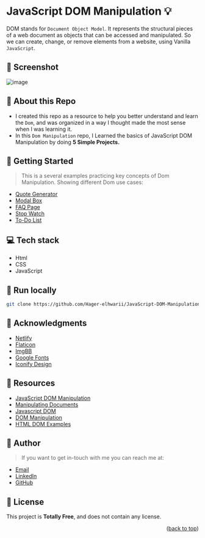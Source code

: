 <a name="readme-top"></a>
# JavaScript DOM Manipulation :bulb: 
DOM stands for `Document Object Model`. It represents the structural pieces of a web document as objects that can be accessed and manipulated. So we can create, change, or remove elements from a website, using Vanilla `JavaScript`.

## :camera_flash: Screenshot
![image](https://github.com/Hager-elhwarii/JavaScript-DOM-Manipulation/assets/80959882/241da77a-56e9-4078-b50f-43483c9bc262)

## 🌸 About this Repo
- I created this repo as a resource to help you better understand and learn the `Dom`, and was organized in a way I thought made the most sense when I was learning it.
- In this `Dom Manipulation` repo, I Learned the basics of JavaScript DOM Manipulation by doing **5 Simple Projects.**

## 🤸 Getting Started 
> This is a several examples practicing key concepts of Dom Manipulation. Showing different Dom use cases:

- [Quote Generator](https://quote-generator-dottie.netlify.app/)
- [Modal Box](https://modal-box-dottie.netlify.app/)
- [FAQ Page](https://frequently-asked-questions-dottie.netlify.app/)
- [Stop Watch](https://stop-watch-dottie.netlify.app/)
- [To-Do List](https://simple-todo-list-dottie.netlify.app/)

## 💻 Tech stack
- Html
- CSS
- JavaScript

##  🔐 Run locally 

```bash
git clone https://github.com/Hager-elhwarii/JavaScript-DOM-Manipulation.git
```

## 📌 Acknowledgments

- [Netlify](https://www.netlify.com/)
- [Flaticon](https://www.flaticon.com/)
- [ImgBB](https://imgbb.com/)
- [Google Fonts](http://hager.a.elhawary@gmail.com/)
- [Iconify Design](https://iconify.design/)


## 🌼 Resources
- [JavaScript DOM Manipulation](https://www.youtube.com/watch?v=5fb2aPlgoys)
- [Manipulating Documents](https://developer.mozilla.org/en-US/docs/Learn/JavaScript/Client-side_web_APIs/Manipulating_documents)
- [Javascript DOM](https://www.udacity.com/blog/2021/03/javascript-dom.html)
- [DOM Manipulation](https://medium.com/@teamtechsis/dom-manipulation-767753b51119)
- [HTML DOM Examples](https://www.w3schools.com/js/js_dom_examples.asp)


## 🦄 Author
> If you want to get in-touch with me you can reach me at:

-  [Email](http://hager.a.elhawary@gmail.com/)
-  [LinkedIn](https://www.linkedin.com/in/hager-omar-elhawary/)
-  [GitHub](https://github.com/Hager-elhwarii)

## 📘 License
This project is **Totally Free**,  and does not contain any license.


<p align="right">(<a href="#readme-top">back to top</a>)</p>
